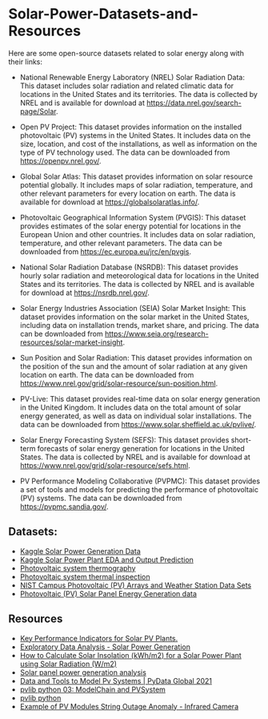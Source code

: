 # Solar-Power-Datasets-and-Resources

Here are some open-source datasets related to solar energy along with their links:

- National Renewable Energy Laboratory (NREL) Solar Radiation Data: This dataset includes solar radiation and related climatic data for locations in the United States and its territories. The data is collected by NREL and is available for download at https://data.nrel.gov/search-page/Solar.

- Open PV Project: This dataset provides information on the installed photovoltaic (PV) systems in the United States. It includes data on the size, location, and cost of the installations, as well as information on the type of PV technology used. The data can be downloaded from https://openpv.nrel.gov/.

- Global Solar Atlas: This dataset provides information on solar resource potential globally. It includes maps of solar radiation, temperature, and other relevant parameters for every location on earth. The data is available for download at https://globalsolaratlas.info/.

- Photovoltaic Geographical Information System (PVGIS): This dataset provides estimates of the solar energy potential for locations in the European Union and other countries. It includes data on solar radiation, temperature, and other relevant parameters. The data can be downloaded from https://ec.europa.eu/jrc/en/pvgis.

- National Solar Radiation Database (NSRDB): This dataset provides hourly solar radiation and meteorological data for locations in the United States and its territories. The data is collected by NREL and is available for download at https://nsrdb.nrel.gov/.

- Solar Energy Industries Association (SEIA) Solar Market Insight: This dataset provides information on the solar market in the United States, including data on installation trends, market share, and pricing. The data can be downloaded from https://www.seia.org/research-resources/solar-market-insight.

- Sun Position and Solar Radiation: This dataset provides information on the position of the sun and the amount of solar radiation at any given location on earth. The data can be downloaded from https://www.nrel.gov/grid/solar-resource/sun-position.html.

- PV-Live: This dataset provides real-time data on solar energy generation in the United Kingdom. It includes data on the total amount of solar energy generated, as well as data on individual solar installations. The data can be downloaded from https://www.solar.sheffield.ac.uk/pvlive/.

- Solar Energy Forecasting System (SEFS): This dataset provides short-term forecasts of solar energy generation for locations in the United States. The data is collected by NREL and is available for download at https://www.nrel.gov/grid/solar-resource/sefs.html.

- PV Performance Modeling Collaborative (PVPMC): This dataset provides a set of tools and models for predicting the performance of photovoltaic (PV) systems. The data can be downloaded from https://pvpmc.sandia.gov/.


## Datasets:
- [Kaggle Solar Power Generation Data](https://www.kaggle.com/datasets/anikannal/solar-power-generation-data?resource=download&select=Plant_1_Generation_Data.csv)
- [Kaggle Solar Power Plant EDA and Output Prediction](https://www.kaggle.com/code/shumaylasmawi/solar-power-plant-eda-and-output-prediction)
- [Photovoltaic system thermography](https://www.kaggle.com/datasets/marcosgabriel/photovoltaic-system-thermography)
- [Photovoltaic system thermal inspection](https://www.kaggle.com/datasets/marcosgabriel/photovoltaic-system-thermal-inspection)
- [NIST Campus Photovoltaic (PV) Arrays and Weather Station Data Sets](https://catalog.data.gov/dataset/nist-campus-photovoltaic-pv-arrays-and-weather-station-data-sets-05b4d)
- [Photovoltaic (PV) Solar Panel Energy Generation data](https://data.london.gov.uk/dataset/photovoltaic--pv--solar-panel-energy-generation-data)

## Resources

- [Key Performance Indicators for Solar PV Plants.](https://trackso.in/knowledge-base/key-performance-indicators-for-solar-pv-plants/)
- [Exploratory Data Analysis - Solar Power Generation](https://www.youtube.com/watch?v=thYLG4JmaFI)
- [How to Calculate Solar Insolation (kWh/m2) for a Solar Power Plant using Solar Radiation (W/m2)](https://trackso.in/knowledge-base/how-to-calculate-solar-insolation-for-a-solar-power-plant-using-solar-radiation/)
- [Solar panel power generation analysis](https://towardsdatascience.com/solar-panel-power-generation-analysis-7011cc078900)
- [Data and Tools to Model Pv Systems | PyData Global 2021](https://www.youtube.com/watch?v=sweUakFg3I8)
- [pvlib python 03: ModelChain and PVSystem](https://www.youtube.com/watch?v=gNgKSduzDLY)
- [pvlib python](https://pvlib-python.readthedocs.io/en/stable/)
- [Example of PV Modules String Outage Anomaly - Infrared Camera](https://www.youtube.com/watch?v=oIVdclhyFNU)
